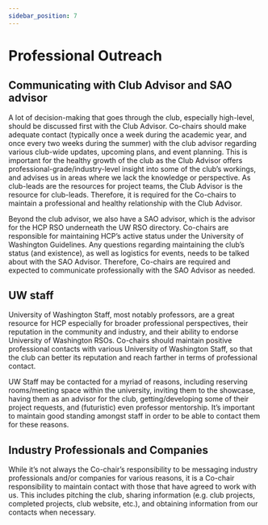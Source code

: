```yaml
---
sidebar_position: 7
---
```


# Professional Outreach

## Communicating with Club Advisor and SAO advisor
A lot of decision-making that goes through the club, especially high-level, should be discussed first with the Club Advisor. Co-chairs should make adequate contact (typically once a week during the academic year, and once every two weeks during the summer) with the club advisor regarding various club-wide updates, upcoming plans, and event planning. This is important for the healthy growth of the club as the Club Advisor offers professional-grade/industry-level insight into some of the club’s workings, and advises us in areas where we lack the knowledge or perspective. As club-leads are the resources for project teams, the Club Advisor is the resource for club-leads. Therefore, it is required for the Co-chairs to maintain a professional and healthy relationship with the Club Advisor.

Beyond the club advisor, we also have a SAO advisor, which is the advisor for the HCP RSO underneath the UW RSO directory. Co-chairs are responsible for maintaining HCP’s active status under the University of Washington Guidelines. Any questions regarding maintaining the club’s status (and existence), as well as logistics for events, needs to be talked about with the SAO Advisor. Therefore, Co-chairs are required and expected to communicate professionally with the SAO Advisor as needed.

## UW staff
University of Washington Staff, most notably professors, are a great resource for HCP especially for broader professional perspectives, their reputation in the community and industry, and their ability to endorse University of Washington RSOs. Co-chairs should maintain positive professional contacts with various University of Washington Staff, so that the club can better its reputation and reach farther in terms of professional contact.

UW Staff may be contacted for a myriad of reasons, including reserving rooms/meeting space within the university, inviting them to the showcase, having them as an advisor for the club, getting/developing some of their project requests, and (futuristic) even professor mentorship. It’s important to maintain good standing amongst staff in order to be able to contact them for these reasons.

## Industry Professionals and Companies
While it’s not always the Co-chair’s responsibility to be messaging industry professionals and/or companies for various reasons, it is a Co-chair responsibility to maintain contact with those that have agreed to work with us. This includes pitching the club, sharing information (e.g. club projects, completed projects, club website, etc.), and obtaining information from our contacts when necessary.
